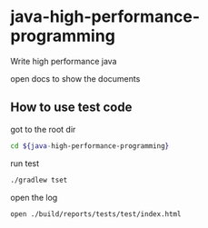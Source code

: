 # java-high-performance-programming

Write high performance java

open docs to show the documents

## How to use test code

got to the root dir

```bash
cd ${java-high-performance-programming}
```

run test

```bash
./gradlew tset
```

open the log

```bash
open ./build/reports/tests/test/index.html
```
